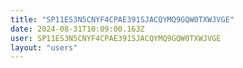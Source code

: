 ```yaml
---
title: "SP11ES3N5CNYF4CPAE391SJACQYMQ9GQW0TXWJVGE"
date: 2024-08-31T10:09:00.163Z
user: SP11ES3N5CNYF4CPAE391SJACQYMQ9GQW0TXWJVGE
layout: "users"
---
```

    